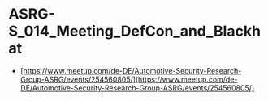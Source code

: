 # ASRG-S\_014\_Meeting\_DefCon\_and\_Blackhat

* [https://www.meetup.com/de-DE/Automotive-Security-Research-Group-ASRG/events/254560805/](https://www.meetup.com/de-DE/Automotive-Security-Research-Group-ASRG/events/254560805/)

